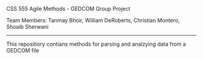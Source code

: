 CSS 555 Agile Methods  - GEDCOM Group Project

Team Members: Tanmay Bhoir, William DeRoberts, Christian Montero, Shoaib Sherwani

-----------------------------------------------------------------------------------

This repositiory contians methods for parsing and analzying data from a GEDCOM file
